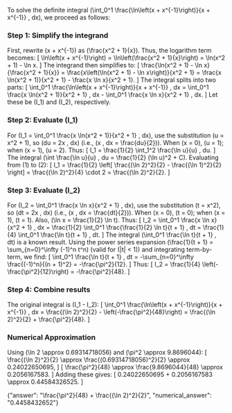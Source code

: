 

To solve the definite integral \(\int_0^1 \frac{\ln\left(x + x^{-1}\right)}{x + x^{-1}} \, dx\), we proceed as follows:

### Step 1: Simplify the integrand
First, rewrite \(x + x^{-1}\) as \(\frac{x^2 + 1}{x}\). Thus, the logarithm term becomes:
\[
\ln\left(x + x^{-1}\right) = \ln\left(\frac{x^2 + 1}{x}\right) = \ln(x^2 + 1) - \ln x.
\]
The integrand then simplifies to:
\[
\frac{\ln(x^2 + 1) - \ln x}{\frac{x^2 + 1}{x}} = \frac{x\left(\ln(x^2 + 1) - \ln x\right)}{x^2 + 1} = \frac{x \ln(x^2 + 1)}{x^2 + 1} - \frac{x \ln x}{x^2 + 1}.
\]
The integral splits into two parts:
\[
\int_0^1 \frac{\ln\left(x + x^{-1}\right)}{x + x^{-1}} \, dx = \int_0^1 \frac{x \ln(x^2 + 1)}{x^2 + 1} \, dx - \int_0^1 \frac{x \ln x}{x^2 + 1} \, dx.
\]
Let these be \(I_1\) and \(I_2\), respectively.

### Step 2: Evaluate \(I_1\)
For \(I_1 = \int_0^1 \frac{x \ln(x^2 + 1)}{x^2 + 1} \, dx\), use the substitution \(u = x^2 + 1\), so \(du = 2x \, dx\) (i.e., \(x \, dx = \frac{du}{2}\)). When \(x = 0\), \(u = 1\); when \(x = 1\), \(u = 2\). Thus:
\[
I_1 = \frac{1}{2} \int_1^2 \frac{\ln u}{u} \, du.
\]
The integral \(\int \frac{\ln u}{u} \, du = \frac{1}{2} (\ln u)^2 + C\). Evaluating from \(1\) to \(2\):
\[
I_1 = \frac{1}{2} \left[ \frac{(\ln 2)^2}{2} - \frac{(\ln 1)^2}{2} \right] = \frac{(\ln 2)^2}{4} \cdot 2 = \frac{(\ln 2)^2}{2}.
\]

### Step 3: Evaluate \(I_2\)
For \(I_2 = \int_0^1 \frac{x \ln x}{x^2 + 1} \, dx\), use the substitution \(t = x^2\), so \(dt = 2x \, dx\) (i.e., \(x \, dx = \frac{dt}{2}\)). When \(x = 0\), \(t = 0\); when \(x = 1\), \(t = 1\). Also, \(\ln x = \frac{1}{2} \ln t\). Thus:
\[
I_2 = \int_0^1 \frac{x \ln x}{x^2 + 1} \, dx = \frac{1}{2} \int_0^1 \frac{\frac{1}{2} \ln t}{t + 1} \, dt = \frac{1}{4} \int_0^1 \frac{\ln t}{t + 1} \, dt.
\]
The integral \(\int_0^1 \frac{\ln t}{t + 1} \, dt\) is a known result. Using the power series expansion \(\frac{1}{t + 1} = \sum_{n=0}^\infty (-1)^n t^n\) (valid for \(|t| < 1\)) and integrating term-by-term, we find:
\[
\int_0^1 \frac{\ln t}{t + 1} \, dt = -\sum_{n=0}^\infty \frac{(-1)^n}{(n + 1)^2} = -\frac{\pi^2}{12}.
\]
Thus:
\[
I_2 = \frac{1}{4} \left(-\frac{\pi^2}{12}\right) = -\frac{\pi^2}{48}.
\]

### Step 4: Combine results
The original integral is \(I_1 - I_2\):
\[
\int_0^1 \frac{\ln\left(x + x^{-1}\right)}{x + x^{-1}} \, dx = \frac{(\ln 2)^2}{2} - \left(-\frac{\pi^2}{48}\right) = \frac{(\ln 2)^2}{2} + \frac{\pi^2}{48}.
\]

### Numerical Approximation
Using \(\ln 2 \approx 0.69314718056\) and \(\pi^2 \approx 9.8696044\):
\[
\frac{(\ln 2)^2}{2} \approx \frac{(0.69314718056)^2}{2} \approx 0.24022650695,
\]
\[
\frac{\pi^2}{48} \approx \frac{9.8696044}{48} \approx 0.2056167583.
\]
Adding these gives:
\[
0.24022650695 + 0.2056167583 \approx 0.44584326525.
\]

{"answer": "\\frac{\\pi^2}{48} + \\frac{(\\ln 2)^2}{2}", "numerical_answer": "0.4458432652"}